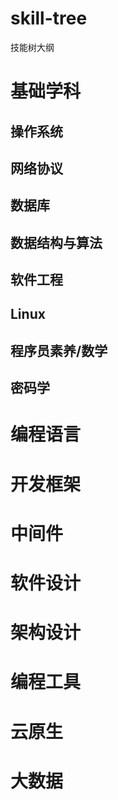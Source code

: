 # skill-tree
技能树大纲

# 基础学科
## 操作系统
## 网络协议
## 数据库
## 数据结构与算法
## 软件工程
## Linux 
## 程序员素养/数学
## 密码学
# 编程语言
# 开发框架
# 中间件
# 软件设计
# 架构设计
# 编程工具
# 云原生
# 大数据
